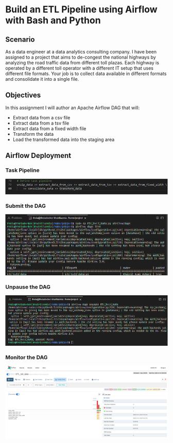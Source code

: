 # Build an ETL Pipeline using Airflow with Bash and Python

## Scenario
As a data engineer at a data analytics consulting company. I have been assigned to a project that aims to de-congest the national highways by analyzing the road traffic data from different toll plazas. Each highway is operated by a different toll operator with a different IT setup that uses different file formats. Your job is to collect data available in different formats and consolidate it into a single file.

## Objectives
In this assignment I will author an Apache Airflow DAG that will:
* Extract data from a csv file
* Extract data from a tsv file
* Extract data from a fixed width file
* Transform the data
* Load the transformed data into the staging area

## Airflow Deployment
### Task Pipeline
![Task Pipeline](https://raw.githubusercontent.com/KhaAzAs/ETL_Airflow_Bash/main/task_pipeline.png)
### Submit the DAG
![Submitting the DAG](https://raw.githubusercontent.com/KhaAzAs/ETL_Airflow_Bash/main/submit_dag.png)
### Unpause the DAG
![Unpauseing the DAG](https://raw.githubusercontent.com/KhaAzAs/ETL_Airflow_Bash/main/unpause_dag.png)
### Monitor the DAG
![Monitoring the DAG](https://raw.githubusercontent.com/KhaAzAs/ETL_Airflow_Bash/main/monitor_dag.png)
